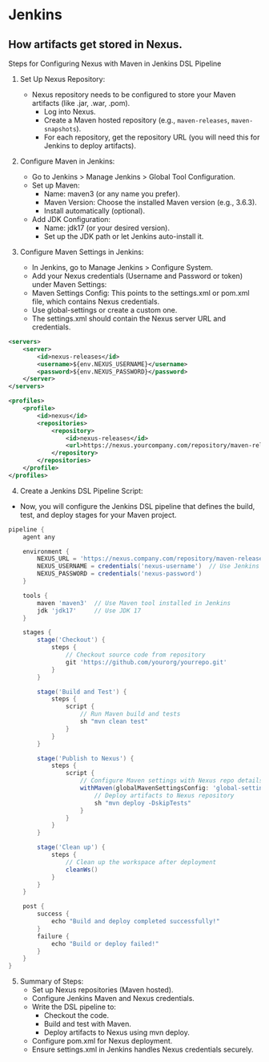 # Jenkins

## How artifacts get stored in Nexus.
Steps for Configuring Nexus with Maven in Jenkins DSL Pipeline
1. Set Up Nexus Repository:
   - Nexus repository needs to be configured to store your Maven artifacts (like .jar, .war, .pom).
     - Log into Nexus.
     - Create a Maven hosted repository (e.g., `maven-releases`, `maven-snapshots`).
     - For each repository, get the repository URL (you will need this for Jenkins to deploy artifacts).

2. Configure Maven in Jenkins:
   - Go to Jenkins > Manage Jenkins > Global Tool Configuration.
   - Set up Maven:
     - Name: maven3 (or any name you prefer).
     - Maven Version: Choose the installed Maven version (e.g., 3.6.3).
     - Install automatically (optional).
   - Add JDK Configuration:
     - Name: jdk17 (or your desired version).
     - Set up the JDK path or let Jenkins auto-install it.
            
3. Configure Maven Settings in Jenkins:
   - In Jenkins, go to Manage Jenkins > Configure System.
   - Add your Nexus credentials (Username and Password or token) under Maven Settings:
   - Maven Settings Config: This points to the settings.xml or pom.xml file, which contains Nexus credentials.
   - Use global-settings or create a custom one.
   - The settings.xml should contain the Nexus server URL and credentials.
```xml
<servers>
    <server>
        <id>nexus-releases</id>
        <username>${env.NEXUS_USERNAME}</username>
        <password>${env.NEXUS_PASSWORD}</password>
    </server>
</servers>

<profiles>
    <profile>
        <id>nexus</id>
        <repositories>
            <repository>
                <id>nexus-releases</id>
                <url>https://nexus.yourcompany.com/repository/maven-releases/</url>
            </repository>
        </repositories>
    </profile>
</profiles>
```
4. Create a Jenkins DSL Pipeline Script:
- Now, you will configure the Jenkins DSL pipeline that defines the build, test, and deploy stages for your Maven project.
```groovy
pipeline {
    agent any

    environment {
        NEXUS_URL = 'https://nexus.company.com/repository/maven-releases/'
        NEXUS_USERNAME = credentials('nexus-username')  // Use Jenkins Credentials Plugin
        NEXUS_PASSWORD = credentials('nexus-password')
    }

    tools {
        maven 'maven3'  // Use Maven tool installed in Jenkins
        jdk 'jdk17'     // Use JDK 17
    }

    stages {
        stage('Checkout') {
            steps {
                // Checkout source code from repository
                git 'https://github.com/yourorg/yourrepo.git'
            }
        }

        stage('Build and Test') {
            steps {
                script {
                    // Run Maven build and tests
                    sh "mvn clean test"
                }
            }
        }

        stage('Publish to Nexus') {
            steps {
                script {
                    // Configure Maven settings with Nexus repo details
                    withMaven(globalMavenSettingsConfig: 'global-settings', jdk: 'jdk17', maven: 'maven3', mavenSettingsConfig: '', traceability: true) {
                        // Deploy artifacts to Nexus repository
                        sh "mvn deploy -DskipTests"
                    }
                }
            }
        }

        stage('Clean up') {
            steps {
                // Clean up the workspace after deployment
                cleanWs()
            }
        }
    }

    post {
        success {
            echo "Build and deploy completed successfully!"
        }
        failure {
            echo "Build or deploy failed!"
        }
    }
}
```     
5. Summary of Steps:
   - Set up Nexus repositories (Maven hosted).
   - Configure Jenkins Maven and Nexus credentials.
   - Write the DSL pipeline to:
      - Checkout the code.
      - Build and test with Maven.
      - Deploy artifacts to Nexus using mvn deploy.
   - Configure pom.xml for Nexus deployment.
   - Ensure settings.xml in Jenkins handles Nexus credentials securely.
